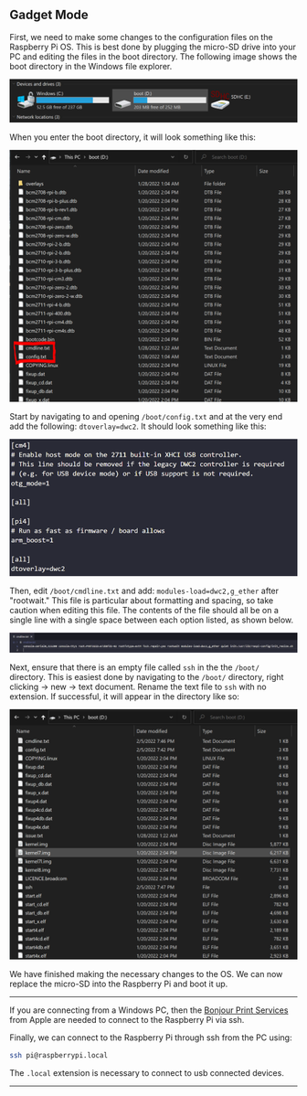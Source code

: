 ## Gadget Mode

First, we need to make some changes to the configuration files on the Raspberry Pi OS. This is best done by plugging the micro-SD drive into your PC and editing the files in the boot directory. The following image shows the boot directory in the Windows file explorer.&#x20;

![](./images/filesystem.PNG)

When you enter the boot directory, it will look something like this:

![](./images/boot_dir.PNG)

Start by navigating to and opening `/boot/config.txt` and at the very end add the following: `dtoverlay=dwc2`. It should look something like this:

![](./images/dt.PNG)

Then, edit `/boot/cmdline.txt` and add: `modules-load=dwc2,g_ether` after "rootwait." This file is particular about formatting and spacing, so take caution when editing this file. The contents of the file should all be on a single line with a single space between each option listed, as shown below.

![](./images/cmdline.PNG)

Next, ensure that there is an empty file called `ssh` in the the `/boot/` directory. This is easiest done by navigating to the `/boot/` directory, right clicking -> new -> text document. Rename the text file to `ssh` with no extension. If successful, it will appear in the directory like so:

![](./images/ssh2.PNG)

We have finished making the necessary changes to the OS. We can now replace the micro-SD into the Raspberry Pi and boot it up.&#x20;

***

If you are connecting from a Windows PC, then the [Bonjour Print Services](https://support.apple.com/kb/DL999?locale=en_US) from Apple are needed to connect to the Raspberry Pi via ssh.

Finally, we can connect to the Raspberry Pi through ssh from the PC using:

```bash
ssh pi@raspberrypi.local
```

The `.local` extension is necessary to connect to usb connected devices.
***
